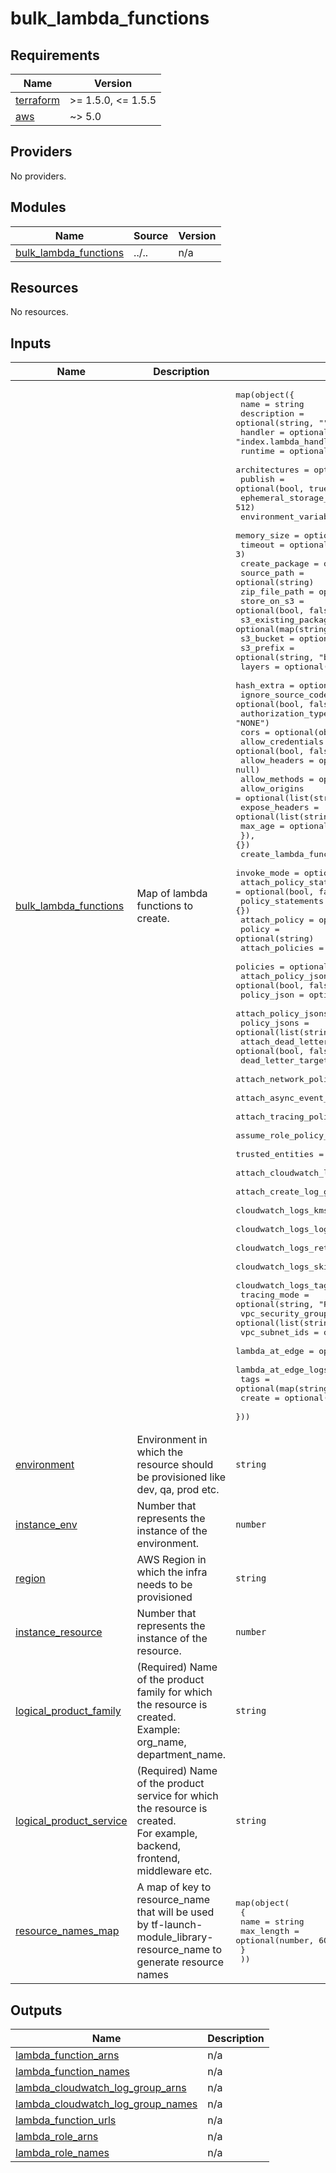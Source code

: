 # bulk_lambda_functions

<!-- BEGINNING OF PRE-COMMIT-TERRAFORM DOCS HOOK -->
## Requirements

| Name | Version |
|------|---------|
| <a name="requirement_terraform"></a> [terraform](#requirement\_terraform) | >= 1.5.0, <= 1.5.5 |
| <a name="requirement_aws"></a> [aws](#requirement\_aws) | ~> 5.0 |

## Providers

No providers.

## Modules

| Name | Source | Version |
|------|--------|---------|
| <a name="module_bulk_lambda_functions"></a> [bulk\_lambda\_functions](#module\_bulk\_lambda\_functions) | ../.. | n/a |

## Resources

No resources.

## Inputs

| Name | Description | Type | Default | Required |
|------|-------------|------|---------|:--------:|
| <a name="input_bulk_lambda_functions"></a> [bulk\_lambda\_functions](#input\_bulk\_lambda\_functions) | Map of lambda functions to create. | <pre>map(object({<br>    name                    = string<br>    description             = optional(string, "")<br>    handler                 = optional(string, "index.lambda_handler")<br>    runtime                 = optional(string, "python3.9")<br>    architectures           = optional(list(string), ["x86_64"])<br>    publish                 = optional(bool, true)<br>    ephemeral_storage_size  = optional(number, 512)<br>    environment_variables   = optional(map(string), {})<br>    memory_size             = optional(number, 128)<br>    timeout                 = optional(number, 3)<br>    create_package          = optional(bool, false)<br>    source_path             = optional(string)<br>    zip_file_path           = optional(string)<br>    store_on_s3             = optional(bool, false)<br>    s3_existing_package     = optional(map(string))<br>    s3_bucket               = optional(string)<br>    s3_prefix               = optional(string, "builds")<br>    layers                  = optional(list(string))<br>    hash_extra              = optional(string)<br>    ignore_source_code_hash = optional(bool, false)<br>    authorization_type      = optional(string, "NONE")<br>    cors = optional(object({<br>      allow_credentials = optional(bool, false)<br>      allow_headers     = optional(list(string), null)<br>      allow_methods     = optional(list(string), null)<br>      allow_origins     = optional(list(string), null)<br>      expose_headers    = optional(list(string), null)<br>      max_age           = optional(number, 0)<br>    }), {})<br>    create_lambda_function_url         = optional(bool, true)<br>    invoke_mode                        = optional(string, "BUFFERED")<br>    attach_policy_statements           = optional(bool, false)<br>    policy_statements                  = optional(map(string), {})<br>    attach_policy                      = optional(bool, false)<br>    policy                             = optional(string)<br>    attach_policies                    = optional(bool, false)<br>    policies                           = optional(list(string), [])<br>    attach_policy_json                 = optional(bool, false)<br>    policy_json                        = optional(string)<br>    attach_policy_jsons                = optional(bool, false)<br>    policy_jsons                       = optional(list(string), [])<br>    attach_dead_letter_policy          = optional(bool, false)<br>    dead_letter_target_arn             = optional(string)<br>    attach_network_policy              = optional(bool, false)<br>    attach_async_event_policy          = optional(bool, false)<br>    attach_tracing_policy              = optional(bool, false)<br>    assume_role_policy_statements      = optional(map(string), {})<br>    trusted_entities                   = optional(list(string), [])<br>    attach_cloudwatch_logs_policy      = optional(bool, true)<br>    attach_create_log_group_permission = optional(bool, true)<br>    cloudwatch_logs_kms_key_id         = optional(string)<br>    cloudwatch_logs_log_group_class    = optional(string, "STANDARD")<br>    cloudwatch_logs_retention_in_days  = optional(number, 30)<br>    cloudwatch_logs_skip_destroy       = optional(bool, false)<br>    cloudwatch_logs_tags               = optional(map(string))<br>    tracing_mode                       = optional(string, "PassThrough")<br>    vpc_security_group_ids             = optional(list(string))<br>    vpc_subnet_ids                     = optional(list(string))<br>    lambda_at_edge                     = optional(bool, false)<br>    lambda_at_edge_logs_all_regions    = optional(bool, true)<br>    tags                               = optional(map(string))<br>    create                             = optional(bool, true)<br>  }))</pre> | n/a | yes |
| <a name="input_environment"></a> [environment](#input\_environment) | Environment in which the resource should be provisioned like dev, qa, prod etc. | `string` | `"dev"` | no |
| <a name="input_instance_env"></a> [instance\_env](#input\_instance\_env) | Number that represents the instance of the environment. | `number` | `0` | no |
| <a name="input_region"></a> [region](#input\_region) | AWS Region in which the infra needs to be provisioned | `string` | `"us-east-2"` | no |
| <a name="input_instance_resource"></a> [instance\_resource](#input\_instance\_resource) | Number that represents the instance of the resource. | `number` | `0` | no |
| <a name="input_logical_product_family"></a> [logical\_product\_family](#input\_logical\_product\_family) | (Required) Name of the product family for which the resource is created.<br>    Example: org\_name, department\_name. | `string` | n/a | yes |
| <a name="input_logical_product_service"></a> [logical\_product\_service](#input\_logical\_product\_service) | (Required) Name of the product service for which the resource is created.<br>    For example, backend, frontend, middleware etc. | `string` | n/a | yes |
| <a name="input_resource_names_map"></a> [resource\_names\_map](#input\_resource\_names\_map) | A map of key to resource\_name that will be used by tf-launch-module\_library-resource\_name to generate resource names | <pre>map(object(<br>    {<br>      name       = string<br>      max_length = optional(number, 60)<br>    }<br>  ))</pre> | <pre>{<br>  "function": {<br>    "max_length": 60,<br>    "name": "fn"<br>  }<br>}</pre> | no |

## Outputs

| Name | Description |
|------|-------------|
| <a name="output_lambda_function_arns"></a> [lambda\_function\_arns](#output\_lambda\_function\_arns) | n/a |
| <a name="output_lambda_function_names"></a> [lambda\_function\_names](#output\_lambda\_function\_names) | n/a |
| <a name="output_lambda_cloudwatch_log_group_arns"></a> [lambda\_cloudwatch\_log\_group\_arns](#output\_lambda\_cloudwatch\_log\_group\_arns) | n/a |
| <a name="output_lambda_cloudwatch_log_group_names"></a> [lambda\_cloudwatch\_log\_group\_names](#output\_lambda\_cloudwatch\_log\_group\_names) | n/a |
| <a name="output_lambda_function_urls"></a> [lambda\_function\_urls](#output\_lambda\_function\_urls) | n/a |
| <a name="output_lambda_role_arns"></a> [lambda\_role\_arns](#output\_lambda\_role\_arns) | n/a |
| <a name="output_lambda_role_names"></a> [lambda\_role\_names](#output\_lambda\_role\_names) | n/a |
<!-- END OF PRE-COMMIT-TERRAFORM DOCS HOOK -->

